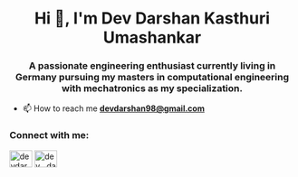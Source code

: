 <h1 align="center">Hi 👋, I'm Dev Darshan Kasthuri Umashankar</h1>
<h3 align="center">A passionate engineering enthusiast currently living in Germany pursuing my masters in computational engineering with mechatronics as my specialization.</h3>

- 📫 How to reach me **devdarshan98@gmail.com**

<h3 align="left">Connect with me:</h3>
<p align="left">
<a href="https://linkedin.com/in/devdarshan98/" target="blank"><img align="center" src="https://raw.githubusercontent.com/rahuldkjain/github-profile-readme-generator/master/src/images/icons/Social/linked-in-alt.svg" alt="devdarshan98" height="30" width="40" /></a>
<a href="https://instagram.com/dev__darshan" target="blank"><img align="center" src="https://raw.githubusercontent.com/rahuldkjain/github-profile-readme-generator/master/src/images/icons/Social/instagram.svg" alt="dev__darshan" height="30" width="40" /></a>
</p>
